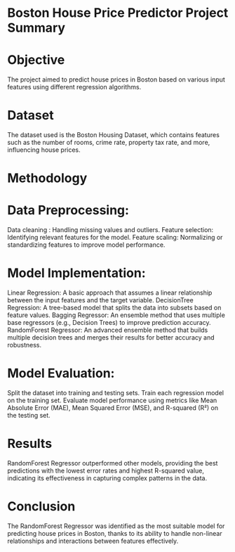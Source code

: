 # Boston House Price Predictor Project Summary
# Objective
The project aimed to predict house prices in Boston based on various input features using different regression algorithms.

# Dataset
The dataset used is the Boston Housing Dataset, which contains features such as the number of rooms, crime rate, property tax rate, and more, influencing house prices.

# Methodology
# Data Preprocessing:

 Data cleaning : Handling missing values and outliers.
 Feature selection: Identifying relevant features for the model. 
 Feature scaling: Normalizing or standardizing features to improve model performance.
 
# Model Implementation:

Linear Regression: A basic approach that assumes a linear relationship between the input features and the target variable.
DecisionTree Regression: A tree-based model that splits the data into subsets based on feature values.
Bagging Regressor: An ensemble method that uses multiple base regressors (e.g., Decision Trees) to improve prediction accuracy.
RandomForest Regressor: An advanced ensemble method that builds multiple decision trees and merges their results for better accuracy and robustness.

# Model Evaluation:
Split the dataset into training and testing sets.
Train each regression model on the training set.
Evaluate model performance using metrics like Mean Absolute Error (MAE), Mean Squared Error (MSE), and R-squared (R²) on the testing set.

# Results
RandomForest Regressor outperformed other models, providing the best predictions with the lowest error rates and highest R-squared value, indicating its 
effectiveness in capturing complex patterns in the data.

# Conclusion
The RandomForest Regressor was identified as the most suitable model for predicting house prices in Boston, thanks to its ability to handle non-linear relationships and interactions between features effectively.
